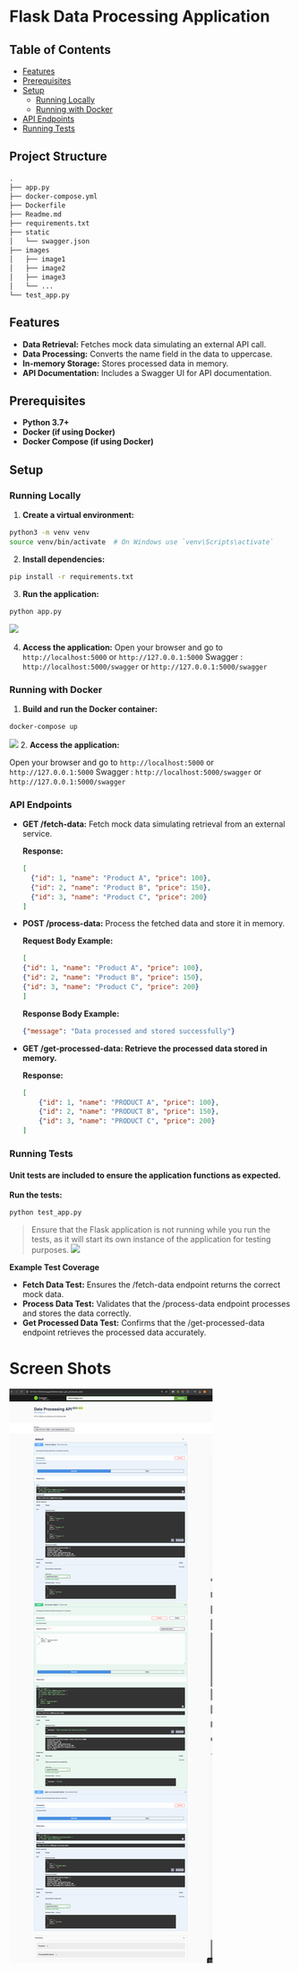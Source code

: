 # Flask Data Processing Application


## Table of Contents

- [Features](#features)
- [Prerequisites](#prerequisites)
- [Setup](#setup)
  - [Running Locally](#running-locally)
  - [Running with Docker](#running-with-docker)
- [API Endpoints](#api-endpoints)
- [Running Tests](#running-tests)

## Project Structure
```plaintext
.
├── app.py
├── docker-compose.yml
├── Dockerfile
├── Readme.md
├── requirements.txt
├── static
│   └── swagger.json
├── images
│   ├── image1
│   ├── image2
│   ├── image3
│   └── ...
└── test_app.py
```


## Features

- **Data Retrieval:** Fetches mock data simulating an external API call.
- **Data Processing:** Converts the name field in the data to uppercase.
- **In-memory Storage:** Stores processed data in memory.
- **API Documentation:** Includes a Swagger UI for API documentation.

## Prerequisites

- **Python 3.7+**
- **Docker (if using Docker)**
- **Docker Compose (if using Docker)**

## Setup

### Running Locally

1. **Create a virtual environment:**
```bash
python3 -m venv venv
source venv/bin/activate  # On Windows use `venv\Scripts\activate`
```

2. **Install dependencies:**
```bash
pip install -r requirements.txt
```

3. **Run the application:**
```bash
python app.py 
```
![](/images/Screenshot%202024-08-12%20at%2011.44.00 PM.png)

4. **Access the application:**
Open your browser and go to `http://localhost:5000` or `http://127.0.0.1:5000`
Swagger : `http://localhost:5000/swagger` or `http://127.0.0.1:5000/swagger`


### Running with Docker
1. **Build and run the Docker container:**

```bash
docker-compose up
```
![](/images/Screenshot%202024-08-12%20at%2011.09.23 PM.png)
2. **Access the application:**

Open your browser and go to `http://localhost:5000` or `http://127.0.0.1:5000`
Swagger : `http://localhost:5000/swagger` or `http://127.0.0.1:5000/swagger`

### API Endpoints

- **GET /fetch-data:** Fetch mock data simulating retrieval from an external service.

  **Response:**

  ```json
  [
    {"id": 1, "name": "Product A", "price": 100},
    {"id": 2, "name": "Product B", "price": 150},
    {"id": 3, "name": "Product C", "price": 200}
  ]
  ```

- **POST /process-data:** Process the fetched data and store it in memory.

    **Request Body Example:**

    ```json
    [
    {"id": 1, "name": "Product A", "price": 100},
    {"id": 2, "name": "Product B", "price": 150},
    {"id": 3, "name": "Product C", "price": 200}
    ]
    ```

    **Response Body Example:**
    ```json
    {"message": "Data processed and stored successfully"}
    ```

- **GET /get-processed-data: Retrieve the processed data stored in memory.**

    **Response:**
    ```json
    [
        {"id": 1, "name": "PRODUCT A", "price": 100},
        {"id": 2, "name": "PRODUCT B", "price": 150},
        {"id": 3, "name": "PRODUCT C", "price": 200}
    ]
    ```

### Running Tests

#### Unit tests are included to ensure the application functions as expected.

**Run the tests:**

```bash
python test_app.py
```

> Ensure that the Flask application is not running while you run the tests, as it will start its own instance of the application for testing purposes.
![](/images/Screenshot%202024-08-12%20at%2011.45.15 PM.png)

**Example Test Coverage**
- **Fetch Data Test:** Ensures the /fetch-data endpoint returns the correct mock data.
- **Process Data Test:** Validates that the /process-data endpoint processes and stores the data correctly.
- **Get Processed Data Test:** Confirms that the /get-processed-data endpoint retrieves the processed data accurately.


# Screen Shots
![swagger image](/images/SCR-20240812-ttgw.png)







